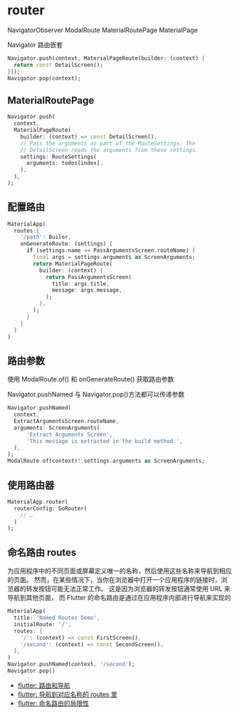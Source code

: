 # router

NavigatorObserver
ModalRoute
MaterialRoutePage
MaterialPage

Navigator 路由嵌套


```dart
Navigator.push(context, MaterialPageRoute(builder: (context) {
  return const DetailScreen();
}));
Navigator.pop(context);
```

## MaterialRoutePage
```dart
Navigator.push(
  context,
  MaterialPageRoute(
    builder: (context) => const DetailScreen(),
    // Pass the arguments as part of the RouteSettings. The
    // DetailScreen reads the arguments from these settings.
    settings: RouteSettings(
      arguments: todos[index],
    ),
  ),
);
```

## 配置路由
```dart
MaterialApp(
  routes:{
    '/path': Builer,
    onGenerateRoute: (settings) {
      if (settings.name == PassArgumentsScreen.routeName) {
        final args = settings.arguments as ScreenArguments;
        return MaterialPageRoute(
          builder: (context) {
            return PassArgumentsScreen(
              title: args.title,
              message: args.message,
            );
          },
        );
      }
    }
  }
)
```

## 路由参数
使用 ModalRoute.of() 和 onGenerateRoute() 获取路由参数

Navigator.pushNamed 与 Navigator.pop()方法都可以传递参数

```dart
Navigator.pushNamed(
  context,
  ExtractArgumentsScreen.routeName,
  arguments: ScreenArguments(
      'Extract Arguments Screen',
      'This message is extracted in the build method.',
  ),
);
ModalRoute.of(context)!.settings.arguments as ScreenArguments;
```

## 使用路由器
```dart
MaterialApp.router(
  routerConfig: GoRouter(
    // …
  )
);
```

## 命名路由 routes
为应用程序中的不同页面或屏幕定义唯一的名称，然后使用这些名称来导航到相应的页面。
然而，在某些情况下，当你在浏览器中打开一个应用程序的链接时，浏览器的转发按钮可能无法正常工作。
这是因为浏览器的转发按钮通常使用 URL 来导航到其他页面，
而 Flutter 的命名路由是通过在应用程序内部进行导航来实现的

```dart
MaterialApp(
  title: 'Named Routes Demo',
  initialRoute: '/',
  routes: {
    '/': (context) => const FirstScreen(),
    '/second': (context) => const SecondScreen(),
  },
)
Navigator.pushNamed(context, '/second');
Navigator.pop()
```
- [flutter: 路由和导航](https://flutter.cn/docs/ui/navigation)
- [flutter: 导航到对应名称的 routes 里](https://flutter.cn/docs/cookbook/navigation/named-routes)
- [flutter: 命名路由的局限性](https://flutter.cn/docs/ui/navigation#limitations)